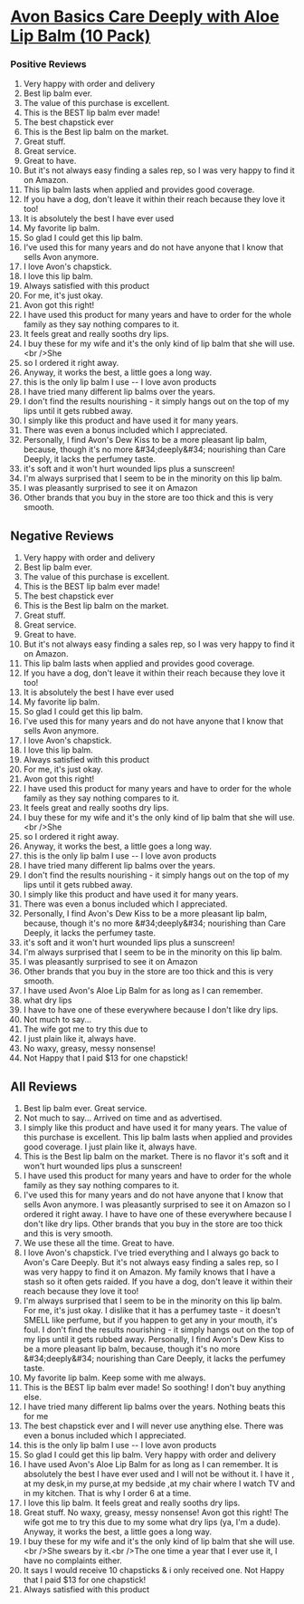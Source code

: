 # [Avon Basics Care Deeply with Aloe Lip Balm (10 Pack)](https://products.checkmycream.com/products/Avon-Basics-Care-Deeply-with-Aloe-Lip-Balm-(10-Pack).html)

### Positive Reviews

<ol>
      <li>Very happy with order and delivery</li>
      <li>Best lip balm ever.</li>
      <li>The value of this purchase is excellent.  </li>
      <li>This is the BEST lip balm ever made!</li>
      <li>The best chapstick ever</li>
      <li>This is the Best lip balm on the market.</li>
      <li>Great stuff.</li>
      <li>Great service.</li>
      <li>Great to have.</li>
      <li>But it&#x27;s not always easy finding a sales rep, so I was very happy to find it on Amazon.</li>
      <li>This lip balm lasts when applied and provides good coverage.  </li>
      <li>If you have a dog, don&#x27;t leave it within their reach because they love it too!</li>
      <li>It is absolutely the best I have ever used</li>
      <li>My favorite lip balm.</li>
      <li>So glad I could get this lip balm.  </li>
      <li>I&#x27;ve used this for many years and do not have anyone that I know that sells Avon anymore.  </li>
      <li>I love Avon&#x27;s chapstick.</li>
      <li>I love this lip balm.</li>
      <li>Always satisfied with this product</li>
      <li>For me, it&#x27;s just okay.</li>
      <li>Avon got this right!</li>
      <li>I have used this product for many years and have to order for the whole family as they say nothing compares to it.</li>
      <li>It feels great and really sooths dry lips.</li>
      <li>I buy these for my wife and it&#x27;s the only kind of lip balm that she will use.&lt;br /&gt;She</li>
      <li>so I ordered it right away.  </li>
      <li>Anyway, it works the best, a little goes a long way.</li>
      <li>this is the only lip balm I use -- I love avon products</li>
      <li>I have tried many different lip balms over the years.  </li>
      <li>I don&#x27;t find the results nourishing - it simply hangs out on the top of my lips until it gets rubbed away.</li>
      <li>I simply like this product and have used it for many years.  </li>
      <li>There was even a bonus included which I appreciated.</li>
      <li>Personally, I find Avon&#x27;s Dew Kiss to be a more pleasant lip balm, because, though it&#x27;s no more &amp;#34;deeply&amp;#34; nourishing than Care Deeply, it lacks the perfumey taste.</li>
      <li>it&#x27;s soft and it won&#x27;t hurt wounded lips plus a sunscreen!</li>
      <li>I&#x27;m always surprised that I seem to be in the minority on this lip balm.</li>
      <li>I was pleasantly surprised to see it on Amazon</li>
      <li>Other brands that you buy in the store are too thick and this is very smooth.</li>
</ol>


<h2>Negative Reviews</h2>
<ol>
<li> Very happy with order and delivery</li>
<li> Best lip balm ever.</li>
<li> The value of this purchase is excellent.  </li>
<li> This is the BEST lip balm ever made!</li>
<li> The best chapstick ever</li>
<li> This is the Best lip balm on the market.</li>
<li> Great stuff.</li>
<li> Great service.</li>
<li> Great to have.</li>
<li> But it&#x27;s not always easy finding a sales rep, so I was very happy to find it on Amazon.</li>
<li> This lip balm lasts when applied and provides good coverage.  </li>
<li> If you have a dog, don&#x27;t leave it within their reach because they love it too!</li>
<li> It is absolutely the best I have ever used</li>
<li> My favorite lip balm.</li>
<li> So glad I could get this lip balm.  </li>
<li> I&#x27;ve used this for many years and do not have anyone that I know that sells Avon anymore.  </li>
<li> I love Avon&#x27;s chapstick.</li>
<li> I love this lip balm.</li>
<li> Always satisfied with this product</li>
<li> For me, it&#x27;s just okay.</li>
<li> Avon got this right!</li>
<li> I have used this product for many years and have to order for the whole family as they say nothing compares to it.</li>
<li> It feels great and really sooths dry lips.</li>
<li> I buy these for my wife and it&#x27;s the only kind of lip balm that she will use.&lt;br /&gt;She</li>
<li> so I ordered it right away.  </li>
<li> Anyway, it works the best, a little goes a long way.</li>
<li> this is the only lip balm I use -- I love avon products</li>
<li> I have tried many different lip balms over the years.  </li>
<li> I don&#x27;t find the results nourishing - it simply hangs out on the top of my lips until it gets rubbed away.</li>
<li> I simply like this product and have used it for many years.  </li>
<li> There was even a bonus included which I appreciated.</li>
<li> Personally, I find Avon&#x27;s Dew Kiss to be a more pleasant lip balm, because, though it&#x27;s no more &amp;#34;deeply&amp;#34; nourishing than Care Deeply, it lacks the perfumey taste.</li>
<li> it&#x27;s soft and it won&#x27;t hurt wounded lips plus a sunscreen!</li>
<li> I&#x27;m always surprised that I seem to be in the minority on this lip balm.</li>
<li> I was pleasantly surprised to see it on Amazon</li>
<li> Other brands that you buy in the store are too thick and this is very smooth.</li>
<li> I have used Avon&#x27;s Aloe Lip Balm for as long as I can remember.</li>
<li> what dry lips</li>
<li> I have to have one of these everywhere because I don&#x27;t like dry lips.  </li>
<li> Not much to say...</li>
<li> The wife got me to try this due to</li>
<li> I just plain like it, always have.</li>
<li> No waxy, greasy, messy nonsense!</li>
<li> Not Happy that I paid $13 for one chapstick!</li>
</ol>

<h2>All Reviews</h2>

<ol>
    <li> Best lip balm ever. Great service.</li>
    <li> Not much to say... Arrived on time and as advertised.</li>
    <li> I simply like this product and have used it for many years.  The value of this purchase is excellent.  This lip balm lasts when applied and provides good coverage.  I just plain like it, always have.</li>
    <li> This is the Best lip balm on the market. There is no flavor it&#x27;s soft and it won&#x27;t hurt wounded lips plus a sunscreen!</li>
    <li> I have used this product for many years and have to order for the whole family as they say nothing compares to it.</li>
    <li> I&#x27;ve used this for many years and do not have anyone that I know that sells Avon anymore.  I was pleasantly surprised to see it on Amazon so I ordered it right away.  I have to have one of these everywhere because I don&#x27;t like dry lips.  Other brands that you buy in the store are too thick and this is very smooth.</li>
    <li> We use these all the time.  Great to have.</li>
    <li> I love Avon&#x27;s chapstick. I&#x27;ve tried everything and I always go back to Avon&#x27;s Care Deeply. But it&#x27;s not always easy finding a sales rep, so I was very happy to find it on Amazon. My family knows that I have a stash so it often gets raided. If you have a dog, don&#x27;t leave it within their reach because they love it too!</li>
    <li> I&#x27;m always surprised that I seem to be in the minority on this lip balm. For me, it&#x27;s just okay. I dislike that it has a perfumey taste - it doesn&#x27;t SMELL like perfume, but if you happen to get any in your mouth, it&#x27;s foul. I don&#x27;t find the results nourishing - it simply hangs out on the top of my lips until it gets rubbed away. Personally, I find Avon&#x27;s Dew Kiss to be a more pleasant lip balm, because, though it&#x27;s no more &amp;#34;deeply&amp;#34; nourishing than Care Deeply, it lacks the perfumey taste.</li>
    <li> My favorite lip balm. Keep some with me always.</li>
    <li> This is the BEST lip balm ever made! So soothing! I don&#x27;t buy anything else.</li>
    <li> I have tried many different lip balms over the years.  Nothing beats this for me</li>
    <li> The best chapstick ever and I will never use anything else. There was even a bonus included which I appreciated.</li>
    <li> this is the only lip balm I use -- I love avon products</li>
    <li> So glad I could get this lip balm.  Very happy with order and delivery</li>
    <li> I have used Avon&#x27;s Aloe Lip Balm for as long as I can remember. It is absolutely the best I have ever used and I will not be without it. I have it , at my desk,in my purse,at my bedside ,at my chair where I watch TV and in my kitchen. That is why I order 6 at a time.</li>
    <li> I love this lip balm. It feels great and really sooths dry lips.</li>
    <li> Great stuff. No waxy, greasy, messy nonsense! Avon got this right! The wife got me to try this due to my some what dry lips (ya, I&#x27;m a dude). Anyway, it works the best, a little goes a long way.</li>
    <li> I buy these for my wife and it&#x27;s the only kind of lip balm that she will use.&lt;br /&gt;She swears by it.&lt;br /&gt;The one time a year that I ever use it, I have no complaints either.</li>
    <li> It says I would receive 10 chapsticks &amp; i only received one. Not Happy that I paid $13 for one chapstick!</li>
    <li> Always satisfied with this product</li>
</ol>




